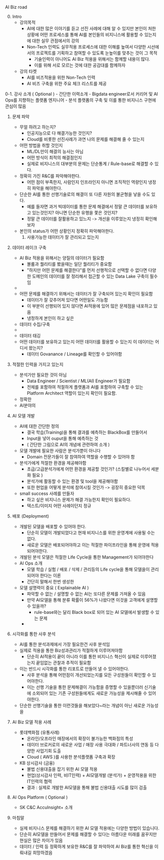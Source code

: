 AI Biz road 

0. Intro 
	- 강의목적 
		- AI에 대한 많은 이야기를 듣고 선진 사례에 대해 알 수 있지만 본인이 처한 상황에 어떤 프로세스를 통해 AI를 본인들의 비지니스에 활용할 수 있는지에 대한 실무 관점에서의 강의
		- Non-Tech 인력도 실무적용 프로세스에 대한 이해를 높여서 다양한 시선에서의 프로젝트를 기획하고 참여할 수 있도록 눈높이를 맞추는 것이 그 목적 
			- 기술인력이 아니어도 AI Biz 적용을 위해서는 함께할 내용이 많다. 
			- 이를 위해 서로 모르는 것에 대한 공감대를 함께하자
	- 강의 타켓 
		- AI를 비즈적용을 위한 Non-Tech 인력
		- AI 비즈 구축을 위한 주요 체크 리스트를 제공

0-1. 강사 소개 ( Optional )
	- 간단한 이력소개 
	- Bigdata engineer로서 커리어 및 AI Ops를 지향하는 플랫폼 엔지니어 
	- 분석 플랫폼의 구축 및 이를 통한 비지니스 구현에 관심이 많음 

1. 문제 파악
	- 무얼 하려고 하는지?
		- 인공지능으로 다 해결가능한 것인지? 
		- Cloud를 비롯한 선진사례가 과연 나의 문제를 해결해 줄 수 있는지 
	- 어떤 방법을 취할 것인지 
		- ML/DL만이 해결의 능사는 아님 
		- 어떤 방식이 최적의 해결점인지 
		- 실제로 비지니스의 대부분의 문제는 단순통계 / Rule-base로 해결할 수 있다. 
	- 정확히 가진 R&C를 파악해야한다.
		- 어떤 점이 부족한지, 사람인지 인프라인지 아니면 조직적인 역량인지 냉정히 파악을 해야한다.
	- 단순한 AI를 통한 선행기술로의 해결이 또 다른 자원의 불균형을 낳을 수도 있다. 
		- 예를 들자면 과거 빅데이터를 통한 문제 해결에서 정말 큰 데이터를 보유하고 있는것인지? 아니면 단순한 유행을 쫓은 것인지? 
		- 정말 큰 데이터를 잘활용하고 있느지 -> 개선을 이루었는지 냉정히 확인해보자 
	- 본인의 status가 어떤 상황인지 정확히 파악해야한다. 
		1. 사용가능한 데이터가 잘 관리되고 있는지 

2. 데이터 레이크 구축 
	- AI Biz 적용을 위해서는 양질의 데이터가 필요함 
		- 볼륨과 퀄리티를 봤을때는 일단 퀄리티가 중요함 
		- "하지만 어떤 문제를 해결한다"를 먼저 선행적으로 선택할 수 없다면 다양한 도메인의 데이터를 잘 정리해서 접근할 수 있는 Data Lake 구축이 필수임 
	- 
	- 어떤 문제를 해결하기 위해서는 데이터가 잘 구축되어 있는지 확인이 필요함
		- 데이터가 잘 갖추어져 있다면 어떤일도 가능함 
		- 이 부분이 선행되어 있지 않다면 AI적용에 있어 많은 문제점을 내포하고 있음
		- 냉정하게 본인이 하고 싶은 
	- 데이터 수집/구축 
	- 
	- 데이터 태깅
	- 어떤 데이터를 보유하고 있는지 어떤 데이터를 활용할 수 있는지 이 데이터는 어디서 왔는지? 
		- 데이터 Govanance / Lineage를 확인할 수 있어야함 

3. 적절한 인력을 가지고 있는지 
	- 분석가만 필요한 것이 아님 
		- Data Engineer / Scientist / ML(AI) Engineer가 필요함
		- 전체를 포함하여 적절하게 플랫폼과 AI를 포함하여 구축할 수 있는 Platform Architect 역할이 있는지 확인이 필요함. 
	- 정확한 
	- AI분야의 

3. AI 모델 개발
	- AI에 대한 간단한 정의
		- 결국 학습(Training)을 통해 결과를 예측하는 BlackBox를 만들어서 
		- Input을 넣어 ouput을 통해 예측하는 것 
		- ( 간단한 그림으로 AI의 개념에 관련하여 소개 ) 
	- 모델 개발에 필요한 사람은 분석가뿐이 아니다 
		-  Domain 전문가들이 잘 참여하여 역할을 수행할 수 있어야 함 
	- 분석가에게 적절한 환경을 제공해야함 
		- 초급/고급분석가에게 어떤 환경을 제공할 것인가?  (스킬별로 나누어서 세분화 필요 )
		- 분석가에 활동할 수 있는 환경 및 tool을 제공해야함 
		- 또한 현업을 어떻게 분석에 참여시킬 것인가 -> 굉장히 중요한 덕목 
	- small success 사례를 만들자 
		- 하고 싶은 비지니스 문제가 해결 가능한지 확인이 필요하다. 
		- 텍스트/이미지 어떤 사례이던지 정규 	

4. 배포 (Deployment) 
	- 개발된 모델을 배포할 수 있어야 한다. 
		- 단순히 모델이 개발되었다고 현재 비지니스를 위한 운영계에 사용될 수는 없다. 
		- 새로운 모델은 배포되어야하고 이는 적절한 파이프라인을 통해 운영에 적용되어야한다. 
	- 개발된 분석 모델은 적절한 Life Cycle을 통한 Management가 되어야한다 
	- AI Ops 소개 
		- 모델 학습 / 실험 / 배포 / 삭제 / 관리등의 Life cycle을 통해 모델을이 관리 되어야 한다는 이론 
		- 간단히 말해서 한번 생성한  
	- 모델 설명력이 중요 ( Explainable AI ) 
		- 파악할 수 없는 / 설명할 수 없는 AI는 또다른 문제를 가져올 수 있음 
		- 만약 AI모델을 통해 분류 확률이 56%가 나왔다면 이것을 고객에게 설명할 수 있을까? 
			- rule-base와는 달리 Black box로 되어 있는 AI 모델에서 발생할 수 있는 문제 
		-

5. 시각화를 통한 사후 분석 
	- AI를 통한 분석과제에서 가장 필요한건 사후 분석임 
	- 실제로 적용을 통한 Biz성과관리가 적절하게 이루어져야함 
		- 단순히 AI적용이 끝이 아니라 이를 통한 비지니스 혁신이 실제로 이루어졌는지 끝임없는 관찰과 추적이 필요함 
	- 이는 반드시 시각화를 통한 리포트로 만들어 낼 수 있어야한다. 
		- 사후 분석을 통해 어떤점이 개선되었는지를 모든 구성원들이 확인할 수 있어야한다. 
		- 이는 선행 기술을 통한 문제해결이 가능함을 증명할 수 있을뿐더러 신기술에 소외되어 있는 기존 구성원들에게도 새로운 가능성을 제시해줄 수 있어야한다. 
	- 단순한 선행기술을 통한 이런것들을 해보았다~라는 개념이 아닌 새로운 가능성을 


6. AI Biz 모델 적용 사례 
	- 롯데백화점 (유통사례)
		- 온라인/오프라인 매장에서의 확장이 불가능한 백화점의 특성 
		- 데이터 브로커로의 새로운 사업 / 매장 사용 극대화 / 파트너사의 연동 등 다양한 사업기회 도출 
		- Cloud ( AWS )를 사용한 분석플랫폼 구축과 확장  
	- KB 상시감사 (금융)
		- 불법 신용대출을 잡기 위한 AI 모델 적용
		- 현업(상시감사 인력, 비IT인력) + AI모델개발 (분석가) + 운영적용을 위한 IT인력의 협력 
		- 결과 : 실제로 개발한 AI모델을 통해 불법 신용대출 시도를 많이 검출 

7. AI Ops Platform ( Optional )
	- SK C&C AccuInsight+ 소개

8. 마침말 
	- 실제 비지니스 문제를 해결하기 위한 AI 모델 적용에는 다양한 방법이 있습니다. 
	- 단순히 AI모델을 만들어서 문제를 해결할 수 있다는 아름다운 미래를 꿈꾸지만 현실은 많은 차이가 있음 
	- 데이터 / 인력 등 정확하게 보유한 R&C를 잘 파악하여 AI Biz를 통한 혁신을 이뤄내길 희망하겠음 



